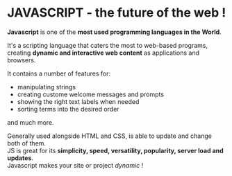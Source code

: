 # JAVASCRIPT  - the future of the web !
**Javascript** is one of the **most used programming languages in the World**.

It's a scripting language that caters the most to web-based programs, creating **dynamic and interactive web content** as applications and browsers.

It contains a number of features for:
<ul>
<li>manipulating strings</li>
<li>creating custome welcome messages and prompts</li>
<li>showing the right text labels when needed</li>
<li>sorting terms into the desired order</li>
</ul>
and much more.<br>

Generally used alongside HTML and CSS, is able to update and change both of them.<br>
JS is great for its **simplicity, speed, versatility, popularity, server load and updates**.<br>
Javascript makes your site or project *dynamic* !

